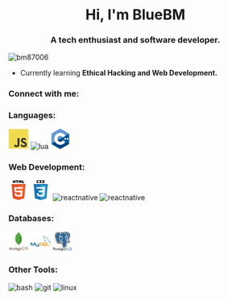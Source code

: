 <h1 align="center">Hi, I'm BlueBM</h1>
<h3 align="center">A tech enthusiast and software developer.</h3>

<p align="left">
  <img src="https://komarev.com/ghpvc/?username=bm87006&label=Profile%20views&color=0e75b6&style=flat" alt="bm87006" />
</p>

- Currently learning **Ethical Hacking and Web Development.**

<h3 align="left">Connect with me:</h3>
<p align="left">
  <!-- Add your social media or contact links here -->
</p>

<h3 align="left">Languages:</h3>
<p align="left">
  <!-- List of programming languages -->
  <img src="https://raw.githubusercontent.com/devicons/devicon/master/icons/javascript/javascript-original.svg" alt="javascript" width="40" height="40"/>
   <img src="https://cdn.jsdelivr.net/gh/devicons/devicon@latest/icons/lua/lua-plain.svg" alt= lua width="40" height="40 />
   <img src="https://raw.githubusercontent.com/devicons/devicon/master/icons/python/python-original.svg" alt="python" width="40" height="40"/>
   <img src="https://raw.githubusercontent.com/devicons/devicon/master/icons/cplusplus/cplusplus-original.svg" alt="cplusplus" width="40" height="40"/>
<p>      
  <!-- Add more languages as needed -->

<h3 align="left">Web Development:</h3>
<p align="left">
  <!-- List of web development tools and technologies -->
  <img src="https://raw.githubusercontent.com/devicons/devicon/master/icons/html5/html5-original-wordmark.svg" alt="html5" width="40" height="40"/>
  <img src="https://raw.githubusercontent.com/devicons/devicon/master/icons/css3/css3-original-wordmark.svg" alt="css3" width="40" height="40"/>
  <img src="https://reactnative.dev/img/header_logo.svg" alt="reactnative" width="40" height="40"/>
            
  <img src="https://cdn.jsdelivr.net/gh/devicons/devicon/icons/bootstrap/bootstrap-original-wordmark.svg" alt="reactnative" width="40" height="40" />
          
          
  <!-- Add more web development tools and technologies as needed -->
</p>

<h3 align="left">Databases:</h3>
<p align="left">
  <!-- List of databases and related technologies -->
  <img src="https://raw.githubusercontent.com/devicons/devicon/master/icons/mongodb/mongodb-original-wordmark.svg" alt="mongodb" width="40" height="40"/>
  <img src="https://raw.githubusercontent.com/devicons/devicon/master/icons/mysql/mysql-original-wordmark.svg" alt="mysql" width="40" height="40"/>
  <img src="https://raw.githubusercontent.com/devicons/devicon/master/icons/postgresql/postgresql-original-wordmark.svg" alt="postgresql" width="40" height="40"/>
  <!-- Add more databases and related technologies as needed -->
</p>

<h3 align="left">Other Tools:</h3>
<p align="left">
  <!-- List of other tools and technologies -->
  <img src="https://cdn.jsdelivr.net/gh/devicons/devicon/icons/bash/bash-original.svg" alt="bash" width="40" height="40"/>
  <img src="https://cdn.jsdelivr.net/gh/devicons/devicon/icons/git/git-original.svg" alt="git" width="40" height="40"/>
  
   <img src="https://cdn.jsdelivr.net/gh/devicons/devicon/icons/linux/linux-original.svg" alt="linux" width="40" height="40"/>
  <!-- Add more tools and technologies as needed -->
</p>
